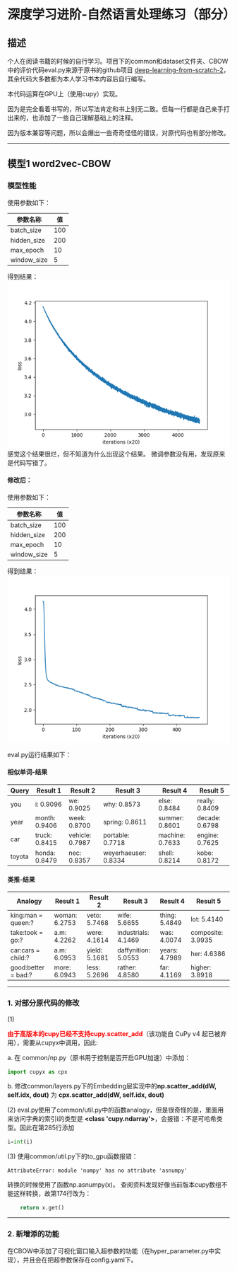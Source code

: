 # 深度学习进阶-自然语言处理练习（部分）

## 描述
个人在阅读书籍的时候的自行学习。项目下的common和dataset文件夹、CBOW中的评价代码eval.py来源于原书的github项目 [deep-learning-from-scratch-2](https://github.com/oreilly-japan/deep-learning-from-scratch-2/tree/master)，其余代码大多数都为本人学习书本内容后自行编写。

本代码运算在GPU上（使用cupy）实现。

因为是完全看着书写的，所以写法肯定和书上别无二致。但每一行都是自己亲手打出来的，也添加了一些自己理解基础上的注释。

因为版本兼容等问题，所以会爆出一些奇奇怪怪的错误，对原代码也有部分修改。


---

## 模型1 word2vec-CBOW

### 模型性能

使用参数如下：

| 参数名称     | 值    |
|--------------|-------|
| batch_size   | 100   |
| hidden_size  | 200   |
| max_epoch    | 10    |
| window_size  | 5     |

得到结果：
![示例图片](CBOW/result.png)
感觉这个结果很烂，但不知道为什么出现这个结果。
微调参数没有用，发现原来是代码写错了。

#### 修改后：

使用参数如下：

| 参数名称     | 值    |
|--------------|-------|
| batch_size   | 100   |
| hidden_size  | 200   |
| max_epoch    | 10    |
| window_size  | 5     |

得到结果：
![示例图片](CBOW/result2.png)

eval.py运行结果如下：

#### 相似单词-结果

| Query  | Result 1          | Result 2          | Result 3          | Result 4          | Result 5          |
|--------|-------------------|-------------------|-------------------|-------------------|-------------------|
| you    | i: 0.9096         | we: 0.9025        | why: 0.8573       | else: 0.8484      | really: 0.8409    |
| year   | month: 0.9406     | week: 0.8700      | spring: 0.8611    | summer: 0.8601    | decade: 0.6798    |
| car    | truck: 0.8415     | vehicle: 0.7987   | portable: 0.7718  | machine: 0.7633   | engine: 0.7625    |
| toyota | honda: 0.8479     | nec: 0.8357       | weyerhaeuser: 0.8334 | shell: 0.8214   | kobe: 0.8172      |

#### 类推-结果

| Analogy                  | Result 1                | Result 2                | Result 3                | Result 4                | Result 5                |
|--------------------------|-------------------------|-------------------------|-------------------------|-------------------------|-------------------------|
| king:man = queen:?       | woman: 6.2753           | veto: 5.7468            | wife: 5.6655            | thing: 5.4849           | lot: 5.4140             |
| take:took = go:?         | a.m: 4.2262             | were: 4.1614            | industrials: 4.1469     | was: 4.0074             | composite: 3.9935       |
| car:cars = child:?       | a.m: 6.0953             | yield: 5.1681           | daffynition: 5.0553     | years: 4.7989           | her: 4.6386             |
| good:better = bad:?      | more: 6.0943            | less: 5.2696            | rather: 4.8580          | far: 4.1169             | higher: 3.8918          |



---

### 1. 对部分原代码的修改
(1)

**<font color="red">由于高版本的cupy已经不支持cupy.scatter_add</font>**（该功能自 CuPy v4 起已被弃用），需要从cupyx中调用，因此:

a. 在 common/np.py（原书用于控制是否开启GPU加速）中添加：
```python
import cupyx as cpx
```

 b. 修改common/layers.py下的Embedding层实现中的**np.scatter_add(dW, self.idx, dout)** 为 **cpx.scatter_add(dW, self.idx, dout)**

(2) eval.py使用了common/util.py中的函数analogy，但是很奇怪的是，里面用来访问字典的索引i的类型是 **<class 'cupy.ndarray'>**，会报错：不是可哈希类型。因此在第285行添加
```python
i=int(i)
```

(3) 使用common/util.py下的to_gpu函数报错：
```
AttributeError: module 'numpy' has no attribute 'asnumpy'
```
转换的时候使用了函数np.asnumpy(x)。
查阅资料发现好像当前版本cupy数组不能这样转换，故第174行改为：

```python
    return x.get()
```

---

### 2. 新增添的功能

在CBOW中添加了可视化窗口输入超参数的功能（在hyper_parameter.py中实现），并且会在把超参数保存在config.yaml下。
